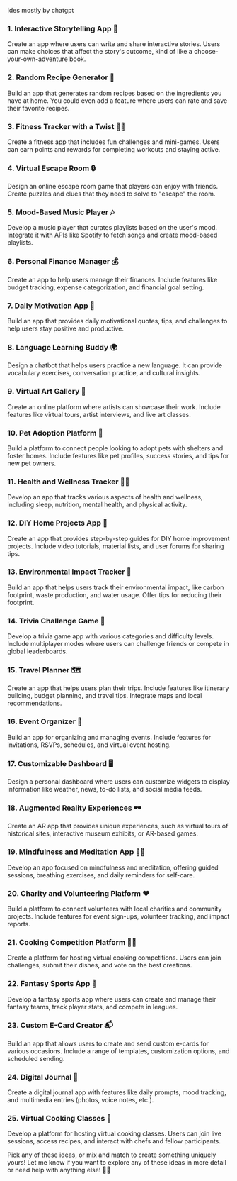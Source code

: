 

Ides mostly by chatgpt

### 1. **Interactive Storytelling App 📖**
Create an app where users can write and share interactive stories. Users can make choices that affect the story's outcome, kind of like a choose-your-own-adventure book.

### 2. **Random Recipe Generator 🍲**
Build an app that generates random recipes based on the ingredients you have at home. You could even add a feature where users can rate and save their favorite recipes.

### 3. **Fitness Tracker with a Twist 🏃‍♂️**
Create a fitness app that includes fun challenges and mini-games. Users can earn points and rewards for completing workouts and staying active.

### 4. **Virtual Escape Room 🔒**
Design an online escape room game that players can enjoy with friends. Create puzzles and clues that they need to solve to "escape" the room.

### 5. **Mood-Based Music Player 🎶**
Develop a music player that curates playlists based on the user's mood. Integrate it with APIs like Spotify to fetch songs and create mood-based playlists.

### 6. **Personal Finance Manager 💰**
Create an app to help users manage their finances. Include features like budget tracking, expense categorization, and financial goal setting.

### 7. **Daily Motivation App 🌟**
Build an app that provides daily motivational quotes, tips, and challenges to help users stay positive and productive.

### 8. **Language Learning Buddy 🌍**
Design a chatbot that helps users practice a new language. It can provide vocabulary exercises, conversation practice, and cultural insights.

### 9. **Virtual Art Gallery 🎨**
Create an online platform where artists can showcase their work. Include features like virtual tours, artist interviews, and live art classes.

### 10. **Pet Adoption Platform 🐾**
Build a platform to connect people looking to adopt pets with shelters and foster homes. Include features like pet profiles, success stories, and tips for new pet owners.

### 11. **Health and Wellness Tracker 🧘‍♀️**
Develop an app that tracks various aspects of health and wellness, including sleep, nutrition, mental health, and physical activity.

### 12. **DIY Home Projects App 🏡**
Create an app that provides step-by-step guides for DIY home improvement projects. Include video tutorials, material lists, and user forums for sharing tips.

### 13. **Environmental Impact Tracker 🌿**
Build an app that helps users track their environmental impact, like carbon footprint, waste production, and water usage. Offer tips for reducing their footprint.

### 14. **Trivia Challenge Game 🎉**
Develop a trivia game app with various categories and difficulty levels. Include multiplayer modes where users can challenge friends or compete in global leaderboards.

### 15. **Travel Planner 🗺️**
Create an app that helps users plan their trips. Include features like itinerary building, budget planning, and travel tips. Integrate maps and local recommendations.

### 16. **Event Organizer 📅**
Build an app for organizing and managing events. Include features for invitations, RSVPs, schedules, and virtual event hosting.

### 17. **Customizable Dashboard 🖥️**
Design a personal dashboard where users can customize widgets to display information like weather, news, to-do lists, and social media feeds.

### 18. **Augmented Reality Experiences 🕶️**
Create an AR app that provides unique experiences, such as virtual tours of historical sites, interactive museum exhibits, or AR-based games.

### 19. **Mindfulness and Meditation App 🧘‍♂️**
Develop an app focused on mindfulness and meditation, offering guided sessions, breathing exercises, and daily reminders for self-care.

### 20. **Charity and Volunteering Platform ❤️**
Build a platform to connect volunteers with local charities and community projects. Include features for event sign-ups, volunteer tracking, and impact reports.

### 21. **Cooking Competition Platform 👩‍🍳**
Create a platform for hosting virtual cooking competitions. Users can join challenges, submit their dishes, and vote on the best creations.

### 22. **Fantasy Sports App 🏈**
Develop a fantasy sports app where users can create and manage their fantasy teams, track player stats, and compete in leagues.

### 23. **Custom E-Card Creator 📬**
Build an app that allows users to create and send custom e-cards for various occasions. Include a range of templates, customization options, and scheduled sending.

### 24. **Digital Journal 📔**
Create a digital journal app with features like daily prompts, mood tracking, and multimedia entries (photos, voice notes, etc.).

### 25. **Virtual Cooking Classes 🍴**
Develop a platform for hosting virtual cooking classes. Users can join live sessions, access recipes, and interact with chefs and fellow participants.

Pick any of these ideas, or mix and match to create something uniquely yours! Let me know if you want to explore any of these ideas in more detail or need help with anything else! 🚀😊